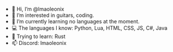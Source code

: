 - 👋 Hi, I’m @lmaoleonix
- 👀 I’m interested in guitars, coding.
- 🌱 I’m currently learning no languages at the moment.
- 💻 The languages I know: Python, Lua, HTML, CSS, JS, C#, Java
- 🏫 Trying to learn: Rust
- 📫 Discord: lmaoleonix

<!---
lmaoleonix/lmaoleonix is a ✨ special ✨ repository because its `README.md` (this file) appears on your GitHub profile.
You can click the Preview link to take a look at your changes.
--->
